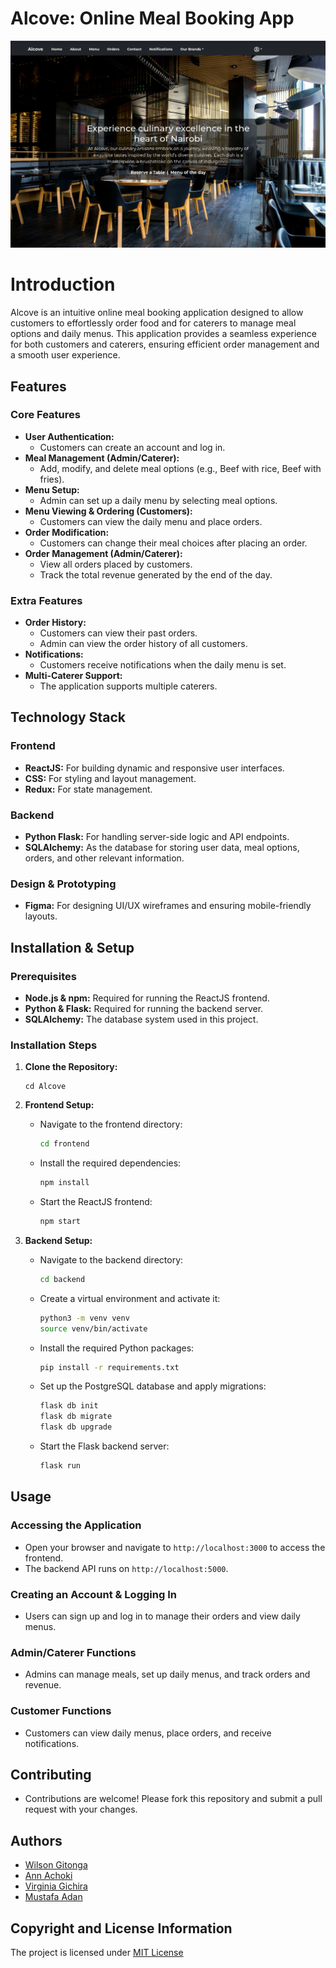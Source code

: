 # Alcove: Online Meal Booking App

![Alcove Culinary](bookameal-front-end/src/assets/landipage.png)

# Introduction
Alcove is an intuitive online meal booking application designed to allow customers to effortlessly order food and for caterers to manage meal options and daily menus. This application provides a seamless experience for both customers and caterers, ensuring efficient order management and a smooth user experience.

## Features

### Core Features
- **User Authentication:**
  - Customers can create an account and log in.
- **Meal Management (Admin/Caterer):**
  - Add, modify, and delete meal options (e.g., Beef with rice, Beef with fries).
- **Menu Setup:**
  - Admin can set up a daily menu by selecting meal options.
- **Menu Viewing & Ordering (Customers):**
  - Customers can view the daily menu and place orders.
- **Order Modification:**
  - Customers can change their meal choices after placing an order.
- **Order Management (Admin/Caterer):**
  - View all orders placed by customers.
  - Track the total revenue generated by the end of the day.

### Extra Features
- **Order History:**
  - Customers can view their past orders.
  - Admin can view the order history of all customers.
- **Notifications:**
  - Customers receive notifications when the daily menu is set.
- **Multi-Caterer Support:**
  - The application supports multiple caterers.

## Technology Stack

### Frontend
- **ReactJS:** For building dynamic and responsive user interfaces.
- **CSS:** For styling and layout management.
- **Redux:** For state management.

### Backend
- **Python Flask:** For handling server-side logic and API endpoints.
- **SQLAlchemy:** As the database for storing user data, meal options, orders, and other relevant information.

### Design & Prototyping
- **Figma:** For designing UI/UX wireframes and ensuring mobile-friendly layouts.

## Installation & Setup

### Prerequisites
- **Node.js & npm:** Required for running the ReactJS frontend.
- **Python & Flask:** Required for running the backend server.
- **SQLAlchemy:** The database system used in this project.

### Installation Steps

1. **Clone the Repository:**
   ```bashgit@github.com:achoclate/Alcove.git
   cd Alcove
   ```

2. **Frontend Setup:**
   - Navigate to the frontend directory:
     ```bash
     cd frontend
     ```
   - Install the required dependencies:
     ```bash
     npm install
     ```
   - Start the ReactJS frontend:
     ```bash
     npm start
     ```

3. **Backend Setup:**
   - Navigate to the backend directory:
     ```bash
     cd backend
     ```
   - Create a virtual environment and activate it:
     ```bash
     python3 -m venv venv
     source venv/bin/activate
     ```
   - Install the required Python packages:
     ```bash
     pip install -r requirements.txt
     ```
   - Set up the PostgreSQL database and apply migrations:
     ```bash
     flask db init
     flask db migrate
     flask db upgrade
     ```
   - Start the Flask backend server:
     ```bash
     flask run
     ```

## Usage

### Accessing the Application
- Open your browser and navigate to `http://localhost:3000` to access the frontend.
- The backend API runs on `http://localhost:5000`.

### Creating an Account & Logging In
- Users can sign up and log in to manage their orders and view daily menus.

### Admin/Caterer Functions
- Admins can manage meals, set up daily menus, and track orders and revenue.

### Customer Functions
- Customers can view daily menus, place orders, and receive notifications.

## Contributing

- Contributions are welcome! Please fork this repository and submit a pull request with your changes.

## Authors
- [Wilson Gitonga](https://github.com/wilsonwahome)
- [Ann Achoki](https://github.com/achoclate)
- [Virginia Gichira](https://github.com/gichira22)
- [Mustafa Adan](https://github.com/MUSTIADO)

## Copyright and License Information
The project is licensed under [MIT License](LICENSE)
